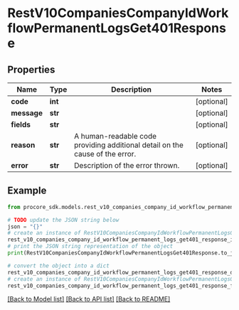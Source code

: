 # RestV10CompaniesCompanyIdWorkflowPermanentLogsGet401Response


## Properties

Name | Type | Description | Notes
------------ | ------------- | ------------- | -------------
**code** | **int** |  | [optional] 
**message** | **str** |  | [optional] 
**fields** | **str** |  | [optional] 
**reason** | **str** | A human-readable code providing additional detail on the cause of the error. | [optional] 
**error** | **str** | Description of the error thrown. | [optional] 

## Example

```python
from procore_sdk.models.rest_v10_companies_company_id_workflow_permanent_logs_get401_response import RestV10CompaniesCompanyIdWorkflowPermanentLogsGet401Response

# TODO update the JSON string below
json = "{}"
# create an instance of RestV10CompaniesCompanyIdWorkflowPermanentLogsGet401Response from a JSON string
rest_v10_companies_company_id_workflow_permanent_logs_get401_response_instance = RestV10CompaniesCompanyIdWorkflowPermanentLogsGet401Response.from_json(json)
# print the JSON string representation of the object
print(RestV10CompaniesCompanyIdWorkflowPermanentLogsGet401Response.to_json())

# convert the object into a dict
rest_v10_companies_company_id_workflow_permanent_logs_get401_response_dict = rest_v10_companies_company_id_workflow_permanent_logs_get401_response_instance.to_dict()
# create an instance of RestV10CompaniesCompanyIdWorkflowPermanentLogsGet401Response from a dict
rest_v10_companies_company_id_workflow_permanent_logs_get401_response_from_dict = RestV10CompaniesCompanyIdWorkflowPermanentLogsGet401Response.from_dict(rest_v10_companies_company_id_workflow_permanent_logs_get401_response_dict)
```
[[Back to Model list]](../README.md#documentation-for-models) [[Back to API list]](../README.md#documentation-for-api-endpoints) [[Back to README]](../README.md)


